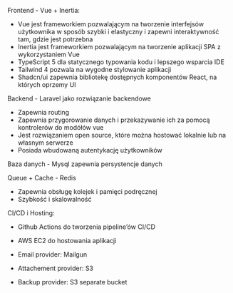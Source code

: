 Frontend - Vue + Inertia:
- Vue jest frameworkiem pozwalającym na tworzenie interfejsów użytkownika w sposób szybki i elastyczny i zapewni interaktywność tam, gdzie jest potrzebna
- Inertia jest frameworkiem pozwalającym na tworzenie aplikacji SPA z wykorzystaniem Vue
- TypeScript 5 dla statycznego typowania kodu i lepszego wsparcia IDE
- Tailwind 4 pozwala na wygodne stylowanie aplikacji
- Shadcn/ui zapewnia bibliotekę dostępnych komponentów React, na których oprzemy UI

Backend - Laravel jako rozwiązanie backendowe
- Zapewnia routing
- Zapewnia przygorowanie danych i przekazywanie ich za pomocą kontrolerów do modółów vue
- Jest rozwiązaniem open source, które można hostować lokalnie lub na własnym serwerze
- Posiada wbudowaną autentykację użytkowników

Baza danych - Mysql zapewnia persystencje danych

Queue + Cache - Redis
- Zapewnia obsługę kolejek i pamięci podręcznej
- Szybkość i skalowalność

CI/CD i Hosting:
- Github Actions do tworzenia pipeline’ów CI/CD
- AWS EC2 do hostowania aplikacji 

- Email provider: Mailgun
- Attachement provider: S3
- Backup provider: S3 separate bucket
